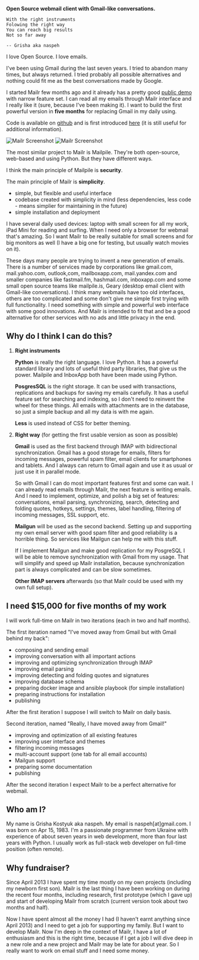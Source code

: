 **Open Source webmail client with Gmail-like conversations.**

    With the right instruments
    Folowing the right way
    You can reach big results
    Not so far away

    -- Grisha aka naspeh

I love Open Source. I love emails.

I've been using Gmail during the last seven years. I tried to abandon many times, but always returned. I tried probably all possible alternatives and nothing could fit me as the best conversations made by Google.

I started Mailr few months ago and it already has a pretty good [public demo][__] with narrow feature set. I can read all my emails through Mailr interface and I really like it (sure, because I've been making it). I want to build the first powerful version in **five months** for replacing Gmail in my daily using.

[__]: http://mail.pusto.org

Code is available on [github][1] and is first introduced [here][2] (it is still useful for additional information).

[1]: https://github.com/naspeh/mailr
[2]: http://pusto.org/en/mailr/

![Mailr Screenshot](http://pusto.org/en/mailr/screenshot-xs.png)
![Mailr Screenshot](http://pusto.org/en/mailr/screenshot-s.png)

The most similar project to Mailr is Mailpile. They're both open-source, web-based and using Python. But they have different ways.

I think the main principle of Mailpile is **security**.

The main principle of Mailr is **simplicity**.

 - simple, but flexible and useful interface
 - codebase created with simplicity in mind (less dependencies, less code - means simplier    for maintaining in the future)
 - simple installation and deployment

I have several daily used devices: laptop with small screen for all my work, iPad Mini for reading and surfing. When I need only a browser for webmail that's amazing. So I want Mailr to be really suitable for small screens and for big monitors as well (I have a big one for testing, but usually watch movies on it).

These days many people are trying to invent a new generation of emails. There is a number of services made by corporations like gmail.com, mail.yahoo.com, outlook,com, mailboxapp.com, mail.yandex.com and smaller companies like fastmail.fm, hashmail.com, inboxapp.com and some small open source teams like mailpile.is, Geary (desktop email client with Gmail-like conversations). I think many webmails have too old interfaces, others are too complicated and some don't give me simple first trying with full functionality. I need something with simple and powerful web interface with some good innovations. And Mailr is intended to fit that and be a good alternative for other services with no ads and little privacy in the end.

Why do I think I can do this?
-----------------------------
1. **Right instruments**

   **Python** is really the right language. I love Python. It has a powerful standard    library and lots of useful third party libraries, that give us the power. Mailpile and    InboxApp both have been made using Python.

   **PosgresSQL** is the right storage. It can be used with transactions, replications and    backups for saving my emails carefully. It has a useful feature set for searching and    indexing, so I don't need to reinvent the wheel for these things. All emails with    attachments are in the database, so just a simple backup and all my data is with me    again.

   **Less** is used instead of CSS for better theming.

2. **Right way** (for getting the first usable version as soon as possible)

   **Gmail** is used as the first backend through IMAP with bidirectional synchronization. Gmail has a good storage for emails, filters for incoming messages, powerful spam    filter, email clients for smartphones and tablets. And I always can return to Gmail    again and use it as usual or just use it in parallel mode.

   So with Gmail I can do most important features first and some can wait. I can already read emails through Mailr, the next feature is writing emails. And I need to implement,    optimize, and polish a big set of features: conversations, email parsing,    synchronizing, search, detecting and folding quotes, hotkeys, settings, themes, label    handling, filtering of incoming messages, SSL support, etc.

   **Mailgun** will be used as the second backend. Setting up and supporting my own email    server with good spam filter and good reliability is a horrible thing. So services like    Mailgun can help me with this stuff.

   If I implement Mailgun and make good replication for my PosgreSQL I will be able to    remove synchronization with Gmail from my usage. That will simplify and speed up Mailr    installation, because synchronization part is always complicated and can be slow    sometimes.

   **Other IMAP servers** afterwards (so that Mailr could be used with my own full setup).

I need $15,000 for five months of my work
-----------------------------------------
I will work full-time on Mailr in two iterations (each in two and half months).

The first iteration named "I've moved away from Gmail but with Gmail behind my back":

 - composing and sending email
 - improving conversation with all important actions
 - improving and optimizing synchronization through IMAP
 - improving email parsing
 - improving detecting and folding quotes and signatures
 - improving database schema
 - preparing docker image and ansible playbook (for simple installation)
 - preparing instructions for installation
 - publishing

After the first iteration I suppose I will switch to Mailr on daily basis.

Second iteration, named "Really, I have moved away from Gmail!"

 - improving and optimization of all existing features
 - improving user interface and themes
 - filtering incoming messages
 - multi-account support (one tab for all email accounts)
 - Mailgun support
 - preparing some documentation
 - publishing

After the second iteration I expect Mailr to be a perfect alternative for webmail.

Who am I?
---------
My name is Grisha Kostyuk aka naspeh. My email is naspeh[at]gmail.com. I was born on Apr 15, 1983. I'm a passionate programmer from Ukraine with experience of about seven years in web development, more than four last years with Python. I usually work as full-stack web developer on full-time position (often remote).

Why fundraiser?
---------------
Since April 2013 I have spent my time mostly on my own projects (including my newborn first son). Mailr is the last thing I have been working on during the recent four months, including research, first prototype (which I gave up) and start of developing Mailr from scratch (current version took about two months and half).

Now I have spent almost all the money I had (I haven't earnt anything since April 2013) and I need to get a job for supporting my family. But I want to develop Mailr. Now I'm deep in the context of Mailr, I have a lot of enthusiasm and this is the right time, because if I get a job I will dive deep in a new role and a new project and Mailr may be late for about year. So I really want to work on email stuff and I need some money.
